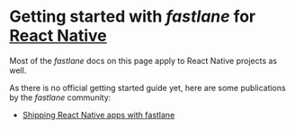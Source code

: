 # Getting started with _fastlane_ for [React Native](https://facebook.github.io/react-native/)

Most of the _fastlane_ docs on this page apply to React Native projects as well. 

As there is no official getting started guide yet, here are some publications by the _fastlane_ community:

- [Shipping React Native apps with fastlane](https://carloscuesta.me/blog/shipping-react-native-apps-with-fastlane/)
